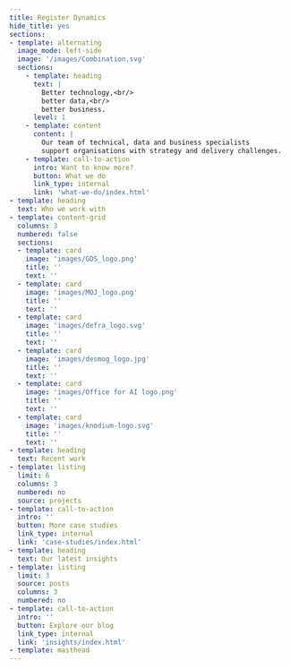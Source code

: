 ```yaml
---
title: Register Dynamics
hide_title: yes
sections:
- template: alternating
  image_mode: left-side
  image: '/images/Combination.svg'
  sections:
    - template: heading
      text: |
        Better technology,<br/>
        better data,<br/>
        better business.
      level: 1
    - template: content
      content: |
        Our team of technical, data and business specialists
        support organisations with strategy and delivery challenges.
    - template: call-to-action
      intro: Want to know more?
      button: What we do
      link_type: internal
      link: 'what-we-do/index.html'
- template: heading
  text: Who we work with
- template: content-grid
  columns: 3
  numbered: false
  sections:
  - template: card
    image: 'images/GDS_logo.png'
    title: ''
    text: ''
  - template: card
    image: 'images/MOJ_logo.png'
    title: ''
    text: ''
  - template: card
    image: 'images/defra_logo.svg'
    title: ''
    text: ''
  - template: card
    image: 'images/desmog_logo.jpg'
    title: ''
    text: ''
  - template: card
    image: 'images/Office for AI logo.png'
    title: ''
    text: ''
  - template: card
    image: 'images/knodium-logo.svg'
    title: ''
    text: ''
- template: heading
  text: Recent work
- template: listing
  limit: 6
  columns: 3
  numbered: no
  source: projects
- template: call-to-action
  intro: ''
  button: More case studies
  link_type: internal
  link: 'case-studies/index.html'
- template: heading
  text: Our latest insights
- template: listing
  limit: 3
  source: posts
  columns: 3
  numbered: no
- template: call-to-action
  intro: ''
  button: Explore our blog
  link_type: internal
  link: 'insights/index.html'
- template: masthead
---
```

